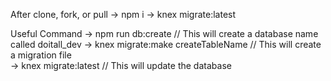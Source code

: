 After clone, fork, or pull
-> npm i
-> knex migrate:latest



Useful Command
-> npm run db:create   // This will create a database name called doitall_dev
-> knex migrate:make createTableName // This will create a migration file  
-> knex migrate:latest // This will update the database
